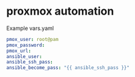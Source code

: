 # proxmox automation

Example vars.yaml

```yaml
pmox_user: root@pam
pmox_password:
pmox_url:
ansible_user:
ansible_ssh_pass:
ansible_become_pass: "{{ ansible_ssh_pass }}"
```
